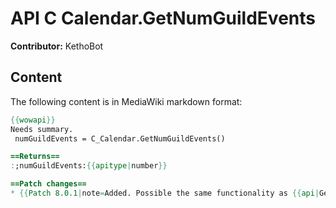 # API C Calendar.GetNumGuildEvents

**Contributor:** KethoBot

## Content

The following content is in MediaWiki markdown format:

```mediawiki
{{wowapi}}
Needs summary.
 numGuildEvents = C_Calendar.GetNumGuildEvents()

==Returns==
:;numGuildEvents:{{apitype|number}}

==Patch changes==
* {{Patch 8.0.1|note=Added. Possible the same functionality as {{api|GetNumGuildEvents}}.}}
```